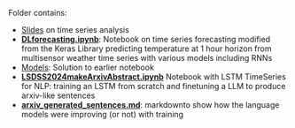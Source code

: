 Folder contains: 

- [Slides](https://github.com/lssds2024/lssds2024/blob/main/TimeSeries/lsdss24_ts.pdf) on time series analysis
- [**DLforecasting.ipynb**](https://github.com/lssds2024/lssds2024/blob/main/TimeSeries/DLforecasting.ipynb): Notebook on time series forecasting modified from the Keras Library predicting temperature at 1 hour horizon from multisensor weather time series with various  models including RNNs
- [Models](https://github.com/lssds2024/lssds2024/blob/main/TimeSeries/Models): Solution to earlier notebook
- [**LSDSS2024makeArxivAbstract.ipynb**](https://github.com/lssds2024/lssds2024/blob/main/TimeSeries/LSDSS2024makeArxivAbstract.ipynb) Notebook with LSTM TimeSeries for NLP: training an LSTM from scratch and finetuning a LLM to produce arxiv-like sentences
- [**arxiv_generated_sentences.md**](https://github.com/lssds2024/lssds2024/blob/main/TimeSeries/arxiv_generated_sentences.md): markdownto show how the language models were improving (or not) with training

